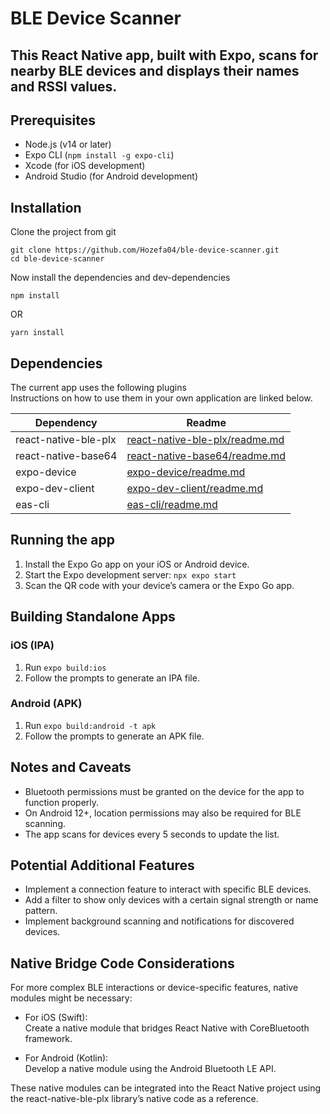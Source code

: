 <h1 class="code-line" data-line-start=0 data-line-end=1 ><a id="BLE_Device_Scanner_0"></a>BLE Device Scanner</h1>
<h2 class="code-line" data-line-start=1 data-line-end=2 ><a id="This_React_Native_app_built_with_Expo_scans_for_nearby_BLE_devices_and_displays_their_names_and_RSSI_values_1"></a>This React Native app, built with Expo, scans for nearby BLE devices and displays their names and RSSI values.</h2>
<h2 class="code-line" data-line-start=3 data-line-end=4 ><a id="Prerequisites_3"></a>Prerequisites</h2>
<ul>
<li class="has-line-data" data-line-start="4" data-line-end="5">Node.js (v14 or later)</li>
<li class="has-line-data" data-line-start="5" data-line-end="6">Expo CLI (<code>npm install -g expo-cli</code>)</li>
<li class="has-line-data" data-line-start="6" data-line-end="7">Xcode (for iOS development)</li>
<li class="has-line-data" data-line-start="7" data-line-end="9">Android Studio (for Android development)</li>
</ul>
<h2 class="code-line" data-line-start=9 data-line-end=10 ><a id="Installation_9"></a>Installation</h2>
<p class="has-line-data" data-line-start="10" data-line-end="11">Clone the project from git</p>
<pre><code class="has-line-data" data-line-start="12" data-line-end="15" class="language-sh">git <span class="hljs-built_in">clone</span> https://github.com/Hozefa04/ble-device-scanner.git
<span class="hljs-built_in">cd</span> ble-device-scanner
</code></pre>
<p class="has-line-data" data-line-start="16" data-line-end="17">Now install the dependencies and dev-dependencies</p>
<pre><code class="has-line-data" data-line-start="19" data-line-end="21" class="language-sh">npm install
</code></pre>
<p class="has-line-data" data-line-start="21" data-line-end="22">OR</p>
<pre><code class="has-line-data" data-line-start="23" data-line-end="25" class="language-sh">yarn install
</code></pre>
<h2 class="code-line" data-line-start=26 data-line-end=27 ><a id="Dependencies_26"></a>Dependencies</h2>
<p class="has-line-data" data-line-start="28" data-line-end="30">The current app uses the following plugins<br>
Instructions on how to use them in your own application are linked below.</p>
<table class="table table-striped table-bordered">
<thead>
<tr>
<th>Dependency</th>
<th>Readme</th>
</tr>
</thead>
<tbody>
<tr>
<td>react-native-ble-plx</td>
<td><a href="https://github.com/dotintent/react-native-ble-plx/blob/master/README.md">react-native-ble-plx/readme.md</a></td>
</tr>
<tr>
<td>react-native-base64</td>
<td><a href="https://github.com/eranbo/react-native-base64/blob/master/README.md">react-native-base64/readme.md</a></td>
</tr>
<tr>
<td>expo-device</td>
<td><a href="https://docs.expo.dev/versions/latest/sdk/device/">expo-device/readme.md</a></td>
</tr>
<tr>
<td>expo-dev-client</td>
<td><a href="https://docs.expo.dev/develop/development-builds/introduction/">expo-dev-client/readme.md</a></td>
</tr>
<tr>
<td>eas-cli</td>
<td><a href="https://github.com/expo/eas-cli">eas-cli/readme.md</a></td>
</tr>
</tbody>
</table>
<h2 class="code-line" data-line-start=39 data-line-end=40 ><a id="Running_the_app_39"></a>Running the app</h2>
<ol>
<li class="has-line-data" data-line-start="40" data-line-end="41">Install the Expo Go app on your iOS or Android device.</li>
<li class="has-line-data" data-line-start="41" data-line-end="42">Start the Expo development server: <code>npx expo start</code></li>
<li class="has-line-data" data-line-start="42" data-line-end="44">Scan the QR code with your device’s camera or the Expo Go app.</li>
</ol>
<h2 class="code-line" data-line-start=44 data-line-end=45 ><a id="Building_Standalone_Apps_44"></a>Building Standalone Apps</h2>
<h3 class="code-line" data-line-start=46 data-line-end=47 ><a id="iOS_IPA_46"></a>iOS (IPA)</h3>
<ol>
<li class="has-line-data" data-line-start="48" data-line-end="49">Run <code>expo build:ios</code></li>
<li class="has-line-data" data-line-start="49" data-line-end="51">Follow the prompts to generate an IPA file.</li>
</ol>
<h3 class="code-line" data-line-start=51 data-line-end=52 ><a id="Android_APK_51"></a>Android (APK)</h3>
<ol>
<li class="has-line-data" data-line-start="53" data-line-end="54">Run <code>expo build:android -t apk</code></li>
<li class="has-line-data" data-line-start="54" data-line-end="56">Follow the prompts to generate an APK file.</li>
</ol>
<h2 class="code-line" data-line-start=56 data-line-end=57 ><a id="Notes_and_Caveats_56"></a>Notes and Caveats</h2>
<ul>
<li class="has-line-data" data-line-start="57" data-line-end="58">Bluetooth permissions must be granted on the device for the app to function properly.</li>
<li class="has-line-data" data-line-start="58" data-line-end="59">On Android 12+, location permissions may also be required for BLE scanning.</li>
<li class="has-line-data" data-line-start="59" data-line-end="61">The app scans for devices every 5 seconds to update the list.</li>
</ul>
<h2 class="code-line" data-line-start=61 data-line-end=62 ><a id="Potential_Additional_Features_61"></a>Potential Additional Features</h2>
<ul>
<li class="has-line-data" data-line-start="63" data-line-end="64">Implement a connection feature to interact with specific BLE devices.</li>
<li class="has-line-data" data-line-start="64" data-line-end="65">Add a filter to show only devices with a certain signal strength or name pattern.</li>
<li class="has-line-data" data-line-start="65" data-line-end="67">Implement background scanning and notifications for discovered devices.</li>
</ul>
<h2 class="code-line" data-line-start=67 data-line-end=68 ><a id="Native_Bridge_Code_Considerations_67"></a>Native Bridge Code Considerations</h2>
<p class="has-line-data" data-line-start="69" data-line-end="70">For more complex BLE interactions or device-specific features, native modules might be necessary:</p>
<ul>
<li class="has-line-data" data-line-start="71" data-line-end="74">
<p class="has-line-data" data-line-start="71" data-line-end="73">For iOS (Swift):<br>
Create a native module that bridges React Native with CoreBluetooth framework.</p>
</li>
<li class="has-line-data" data-line-start="74" data-line-end="77">
<p class="has-line-data" data-line-start="74" data-line-end="76">For Android (Kotlin):<br>
Develop a native module using the Android Bluetooth LE API.</p>
</li>
</ul>
<p class="has-line-data" data-line-start="77" data-line-end="78">These native modules can be integrated into the React Native project using the react-native-ble-plx library’s native code as a reference.</p>